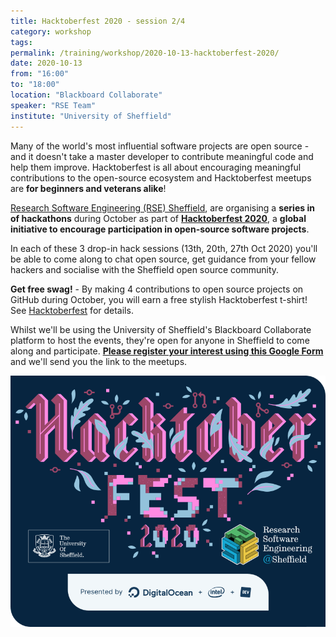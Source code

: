 ```yaml
---
title: Hacktoberfest 2020 - session 2/4
category: workshop
tags:
permalink: /training/workshop/2020-10-13-hacktoberfest-2020/
date: 2020-10-13
from: "16:00"
to: "18:00"
location: "Blackboard Collaborate"
speaker: "RSE Team"
institute: "University of Sheffield"
---
```


Many of the world's most influential software projects are open source - and it doesn't take a master developer to contribute meaningful code and help them improve. Hacktoberfest is all about encouraging meaningful contributions to the open-source ecosystem
and Hacktoberfest meetups are **for beginners and veterans alike**!

[Research Software Engineering (RSE) Sheffield](/),
are organising a **series in of hackathons** during October
as part of [**Hacktoberfest 2020**][hacktoberfest],
a **global initiative to encourage participation in open-source software projects**.

In each of these 3 drop-in hack sessions (13th, 20th, 27th Oct 2020) you'll be able to come along to chat open source, get guidance from your fellow hackers and socialise with the Sheffield open source community.

**Get free swag!** - By making 4 contributions to open source projects on GitHub during October, you will earn a free stylish Hacktoberfest t-shirt! See [Hacktoberfest][hacktoberfest] for details.

Whilst we'll be using the University of Sheffield's Blackboard Collaborate platform to host the events, they're open for anyone in Sheffield to come along and participate. [**Please register your interest using this Google Form**](https://forms.gle/hkJtLUTgrNamANF86) and we'll send you the link to the meetups.

<p align="center">
<img src="/assets/images/hacktoberfest_2020_image.png" alt="Hacktoberfest 2020 logo" />
</p>

[hacktoberfest]: https://hacktoberfest.digitalocean.com
